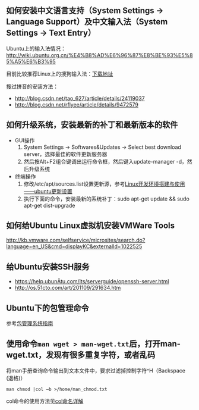 ## 如何安装中文语言支持（System Settings -> Language Support）及中文输入法（System Settings -> Text Entry）

Ubuntu上的输入法情况：http://wiki.ubuntu.org.cn/%E4%B8%AD%E6%96%87%E8%BE%93%E5%85%A5%E6%B3%95

目前比较推荐Linux上的搜狗输入法：[下载地址](http://pinyin.sogou.com/linux/?r=pinyin)

搜过拼音的安装方法：
- http://blog.csdn.net/tao_627/article/details/24119037
- http://blog.csdn.net/rflyee/article/details/9472579

## 如何升级系统，安装最新的补丁和最新版本的软件

- GUI操作
    1. System Settings -> Softwares&Updates -> Select best download server，选择最佳的软件更新服务器
    2. 然后按Alt+F2组合键调出运行命令框，然后键入update-manager -d，然后升级系统
- 终端操作
    1. 修改/etc/apt/sources.list设置更新源，参考[Linux开发环境搭建与使用——ubuntu更新设置](http://blog.csdn.net/tennysonsky/article/details/44221433)
    2. 执行下面的命令，安装最新的系统补丁：sudo apt-get update && sudo apt-get dist-upgrade

## 如何给Ubuntu Linux虚拟机安装VMWare Tools

http://kb.vmware.com/selfservice/microsites/search.do?language=en_US&cmd=displayKC&externalId=1022525

## 给Ubuntu安装SSH服务

- https://help.ubunÂtu.com/lts/serverguide/openssh-server.html
- http://os.51cto.com/art/201109/291634.htm

## Ubuntu下的包管理命令

参考[包管理系统指南](http://wiki.ubuntu.org.cn/包管理系统指南)

## 使用命令`man wget > man-wget.txt`后，打开man-wget.txt，发现有很多重复字符，或者乱码

将man手册查询命令输出到文本文件中，要求过滤掉控制字符^H（Backspace (退格)）  

`man chmod |col –b >/home/man_chmod.txt`

col命令的使用方法见[col命名详解](http://myblog.jyc.edu.cn/?p=62)
